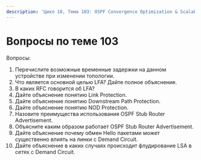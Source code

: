 ```yaml
---
description: 'Цикл 18, Тема 103: OSPF Convergence Optimization & Scalability'
---
```


# Вопросы по теме 103

Вопросы:

1. Перечислите возможные временные задержки на данном устройстве при изменении топологии.
2. Что является основной целью LFA? Дайте полное объяснение.
3. В каких RFC говорится об LFA?
4. Дайте объяснение понятию Link Protection.
5. Дайте объяснение понятию Downstream Path Protection.
6. Дайте объяснение понятию NOD Protection.
7. Назовите преимущества использования OSPF Stub Router Advertisement.
8. Объясните каким образом работает OSPF Stub Router Advertisement.
9. Дайте объяснение почему обмен Hello пакетами может существенно влиять на линки c Demand Circuit.
10. Дайте объяснение в каких случаях происходит флудирование LSA в сетях с Demand Circuit.


